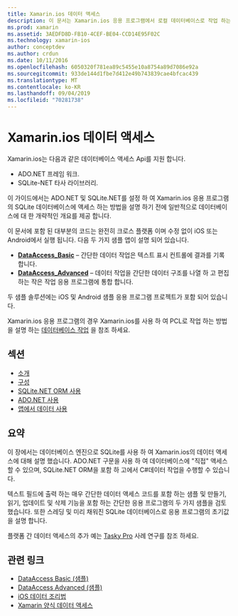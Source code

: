```yaml
---
title: Xamarin.ios 데이터 액세스
description: 이 문서는 Xamarin.ios 응용 프로그램에서 로컬 데이터베이스로 작업 하는 방법을 설명 하는 가이드로 연결 됩니다. 연결 된 콘텐츠 SQLite.NET, ADO.NET 등에 대해 설명 합니다.
ms.prod: xamarin
ms.assetid: 3AEDFD8D-FB10-4CEF-BE04-CCD14E95F02C
ms.technology: xamarin-ios
author: conceptdev
ms.author: crdun
ms.date: 10/11/2016
ms.openlocfilehash: 6050320f781ea89c5455e10a8754a89d7086e92a
ms.sourcegitcommit: 933de144d1fbe7d412e49b743839cae4bfcac439
ms.translationtype: MT
ms.contentlocale: ko-KR
ms.lasthandoff: 09/04/2019
ms.locfileid: "70281738"
---
```

# <a name="xamarinios-data-access"></a>Xamarin.ios 데이터 액세스

Xamarin.ios는 다음과 같은 데이터베이스 액세스 Api를 지원 합니다.

- ADO.NET 프레임 워크.
- SQLite-NET 타사 라이브러리.

이 가이드에서는 ADO.NET 및 SQLite.NET를 설정 하 여 Xamarin.ios 응용 프로그램의 SQLite 데이터베이스에 액세스 하는 방법을 설명 하기 전에 일반적으로 데이터베이스에 대 한 개략적인 개요를 제공 합니다. 

이 문서에 포함 된 대부분의 코드는 완전히 크로스 플랫폼 이며 수정 없이 iOS 또는 Android에서 실행 됩니다. 다음 두 가지 샘플 앱이 설명 되어 있습니다.

- [**DataAccess_Basic**](https://github.com/xamarin/mobile-samples/tree/master/DataAccess/Basic) – 간단한 데이터 작업은 텍스트 표시 컨트롤에 결과를 기록 합니다.
- [**DataAccess_Advanced**](https://github.com/xamarin/mobile-samples/tree/master/DataAccess/Advanced) – 데이터 작업을 간단한 데이터 구조를 나열 하 고 편집 하는 작은 작업 응용 프로그램에 통합 합니다.

두 샘플 솔루션에는 iOS 및 Android 샘플 응용 프로그램 프로젝트가 포함 되어 있습니다.

Xamarin.ios 응용 프로그램의 경우 Xamarin.ios를 사용 하 여 PCL로 작업 하는 방법을 설명 하는 [데이터베이스 작업](~/xamarin-forms/data-cloud/data/databases.md) 을 참조 하세요.

## <a name="sections"></a>섹션

- [소개](introduction.md)
- [구성](configuration.md)
- [SQLite.NET ORM 사용](using-sqlite-orm.md)
- [ADO.NET 사용](using-adonet.md)
- [앱에서 데이터 사용](using-data-in-an-app.md)

## <a name="summary"></a>요약

이 장에서는 데이터베이스 엔진으로 SQLite를 사용 하 여 Xamarin.ios의 데이터 액세스에 대해 설명 했습니다. ADO.NET 구문을 사용 하 여 데이터베이스에 "직접" 액세스할 수 있으며, SQLite.NET ORM을 포함 하 고에서 C#데이터 작업을 수행할 수 있습니다.

텍스트 필드에 출력 하는 매우 간단한 데이터 액세스 코드를 포함 하는 샘플 및 만들기, 읽기, 업데이트 및 삭제 기능을 포함 하는 간단한 응용 프로그램의 두 가지 샘플을 검토 했습니다. 또한 스레딩 및 미리 채워진 SQLite 데이터베이스로 응용 프로그램의 초기값을 설명 합니다.

플랫폼 간 데이터 액세스의 추가 예는 [Tasky Pro](~/cross-platform/app-fundamentals/building-cross-platform-applications/case-study-tasky.md) 사례 연구를 참조 하세요.

## <a name="related-links"></a>관련 링크

- [DataAccess Basic (샘플)](https://github.com/xamarin/mobile-samples/tree/master/DataAccess/Basic)
- [DataAccess Advanced (샘플)](https://github.com/xamarin/mobile-samples/tree/master/DataAccess/Advanced)
- [iOS 데이터 조리법](https://github.com/xamarin/recipes/tree/master/Recipes/ios/data/sqlite)
- [Xamarin 양식 데이터 액세스](~/xamarin-forms/data-cloud/data/databases.md)
